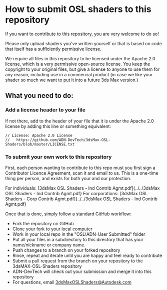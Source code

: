 # How to submit OSL shaders to this repository

If you want to contribute to this repository, you are very welcome to do so! 

Please only upload shaders you've written yourself or that is based on code that itself
has a sufficiently permissive license. 

We require all files in this repository to be licensed under the Apache 2.0 license, which is
a very permissive open-source license. You keep the copyright to your original files, but give
a license to anyone to use them for any reason, including use in a commercial product (in case we
like your shader so much we want to put it into a future 3ds Max version.)

## What you need to do:

### Add a license header to your file

If not there, add to the header of your file that it is under the Apache 2.0 license by adding 
this line or something equivalent:

	// License: Apache 2.0 License
	//   https://github.com/ADN-DevTech/3dsMax-OSL-Shaders/blob/master/LICENSE.txt

### To submit your own work to this repository

First, each person wanting to contribute to this repo must you first sign a Contributor Licence Agreement,
scan it and email to us. This is a one-time thing per person, and exists for both your and our protection.

For individuals: [3dsMax OSL Shaders - Ind Contrib Agmt.pdf]{../../3dsMax OSL Shaders - Ind Contrib Agmt.pdf}
For corporations: [3dsMax OSL Shaders - Corp Contrib Agmt.pdf]{../../3dsMax OSL Shaders - Ind Contrib Agmt.pdf}

Once that is done, simply follow a standard GitHub workflow: 

* Fork the repository on GitHub
* Clone your fork to your local computer
* Work in your local repo in the "OSL\ADN-User Submitted" folder
* Put all your files in a subdirectory to this directory that has your name/nickname or company name. 
* Push changes to a branch on your forked repository
* Rinse, repeat and iterate until you are happy and feel ready to contribute
* Submit a pull request from the branch on your repository to the 3dsMAX-OSL-Shaders repository
* ADN-DevTech will check out your submission and merge it into this repository
* For questions, email 3dsMaxOSLShaders@Autodesk.com

